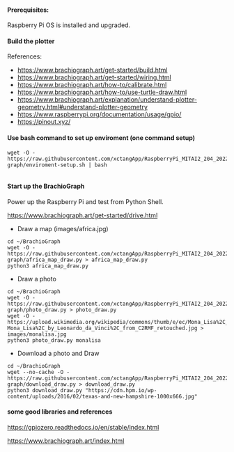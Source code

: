 
#### Prerequisites:
Raspberry Pi OS is installed and upgraded.

#### Build the plotter

References:

- https://www.brachiograph.art/get-started/build.html
- https://www.brachiograph.art/get-started/wiring.html
- https://www.brachiograph.art/how-to/calibrate.html
- https://www.brachiograph.art/how-to/use-turtle-draw.html
- https://www.brachiograph.art/explanation/understand-plotter-geometry.html#understand-plotter-geometry
- https://www.raspberrypi.org/documentation/usage/gpio/
- https://pinout.xyz/

#### Use bash command to set up enviroment (one command setup)
```
wget -O - https://raw.githubusercontent.com/xctangApp/RaspberryPi_MITAI2_204_2022summer/main/projects/brachio-graph/enviroment-setup.sh | bash


```

#### Start up the BrachioGraph

Power up the Raspberry Pi and test from Python Shell.

https://www.brachiograph.art/get-started/drive.html


- Draw a map (images/africa.jpg)
```
cd ~/BrachioGraph
wget -O - https://raw.githubusercontent.com/xctangApp/RaspberryPi_MITAI2_204_2022summer/main/projects/brachio-graph/africa_map_draw.py > africa_map_draw.py
python3 africa_map_draw.py
```

- Draw a photo
```
cd ~/BrachioGraph
wget -O - https://raw.githubusercontent.com/xctangApp/RaspberryPi_MITAI2_204_2022summer/main/projects/brachio-graph/photo_draw.py > photo_draw.py
wget -O - https://upload.wikimedia.org/wikipedia/commons/thumb/e/ec/Mona_Lisa%2C_by_Leonardo_da_Vinci%2C_from_C2RMF_retouched.jpg/600px-Mona_Lisa%2C_by_Leonardo_da_Vinci%2C_from_C2RMF_retouched.jpg > images/monalisa.jpg
python3 photo_draw.py monalisa
```

- Download a photo and Draw
```
cd ~/BrachioGraph
wget --no-cache -O - https://raw.githubusercontent.com/xctangApp/RaspberryPi_MITAI2_204_2022summer/main/projects/brachio-graph/download_draw.py > download_draw.py
python3 download_draw.py "https://cdn.hpm.io/wp-content/uploads/2016/02/texas-and-new-hampshire-1000x666.jpg"
```



#### some good libraries and references
https://gpiozero.readthedocs.io/en/stable/index.html

https://www.brachiograph.art/index.html

